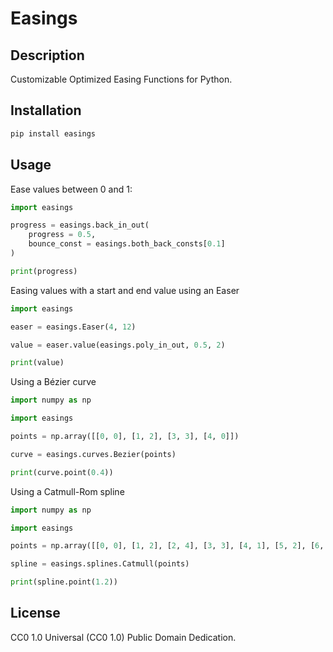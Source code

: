 # Easings

## Description

Customizable Optimized Easing Functions for Python.

## Installation

```sh
pip install easings
```

## Usage

Ease values between 0 and 1:

```py
import easings

progress = easings.back_in_out(
    progress = 0.5,
    bounce_const = easings.both_back_consts[0.1]
)

print(progress)
```

Easing values with a start and end value using an Easer

```py
import easings

easer = easings.Easer(4, 12)

value = easer.value(easings.poly_in_out, 0.5, 2)

print(value)
```

Using a Bézier curve

```py
import numpy as np

import easings

points = np.array([[0, 0], [1, 2], [3, 3], [4, 0]])

curve = easings.curves.Bezier(points)

print(curve.point(0.4))
```

Using a Catmull-Rom spline

```py
import numpy as np

import easings

points = np.array([[0, 0], [1, 2], [2, 4], [3, 3], [4, 1], [5, 2], [6, 0], [7, -1], [8, 1], [9, 3], [10, 2]])

spline = easings.splines.Catmull(points)

print(spline.point(1.2))
```

## License

CC0 1.0 Universal (CC0 1.0) Public Domain Dedication.
